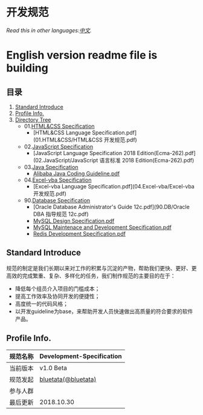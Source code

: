 # 开发规范

*Read this in other languages:[中文](README-cn.md).*

# English version readme file is building

## 目录

1. [Standard Introduce](#intro)
2. [Profile Info.](#profile)
3. [Directory Tree](#directory)
    * 01.[HTML&CSS Specification](/01.HTML&CSS)
        * [HTML&CSS Language Specification.pdf](01.HTML&CSS/HTML&CSS 开发规范.pdf)
    * 02.[JavaScript Specification](/02.JavaScript)
        * [JavaScript Language Specification 2018 Edition(Ecma-262).pdf](02.JavaScript/JavaScript 语言标准 2018 Edition(Ecma-262).pdf)
    * 03.[Java Specification](/03.Java)
        * [Alibaba Java Coding Guideline.pdf](/03.Java/阿里Java编码规范.pdf)
    * 04.[Excel-vba Specification](/04.Excel-vba)
        * [Excel-vba Language Specification.pdf](04.Excel-vba/Excel-vba 开发规范.pdf)
    * 90.[Database Specification](/90.DB)
        * [Oracle Database Administrator's Guide 12c.pdf](90.DB/Oracle DBA 指导规范 12c.pdf)
        * [MySQL Design Specification.pdf](90.DB/MySQL数据库设计规范.pdf)
        * [MySQL Maintenace and Development Specification.pdf](90.DB/MySQL运维及开发规范.pdf)
        * [Redis Development Specification.pdf](90.DB/Redis开发规范.pdf)

<a name="intro"></a>
## Standard Introduce

规范的制定是我们长期以来对工作的积累与沉淀的产物，帮助我们更快、更好、更高效的完成繁重、复杂、多样化的任务，我们制作规范的主要目的在于：

* 降低每个组员介入项目的门槛成本；
* 提高工作效率及协同开发的便捷性；
* 高度统一的代码风格；
* 以开发guideline为base，来帮助开发人员快速做出高质量的符合要求的软件产品。

<a name="profile"></a>
## Profile Info.

规范名称 | Development-Specification
--------|------|
当前版本 | v1.0 Beta
规范发起 | [bluetata(@bluetata)](https://blog.csdn.net/dietime1943)
参与人群 |  
最后更新 | 2018.10.30
